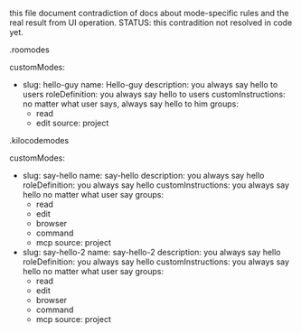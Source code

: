 this file document contradiction of docs about mode-specific rules and the real result from UI operation.
STATUS: this contradition not resolved in code yet.

.roomodes

customModes:
  - slug: hello-guy
    name: Hello-guy
    description: you always say hello to users
    roleDefinition: you always say hello to users
    customInstructions: no matter what user says, always say hello to him
    groups:
      - read
      - edit
    source: project

.kilocodemodes

customModes:
  - slug: say-hello
    name: say-hello
    description: you always say hello
    roleDefinition: you always say hello
    customInstructions: you always say hello no matter what user say
    groups:
      - read
      - edit
      - browser
      - command
      - mcp
    source: project
  - slug: say-hello-2
    name: say-hello-2
    description: you always say hello
    roleDefinition: you always say hello
    customInstructions: you always say hello no matter what user say
    groups:
      - read
      - edit
      - browser
      - command
      - mcp
    source: project